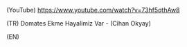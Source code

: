 (YouTube) https://www.youtube.com/watch?v=73hf5qthAw8

(TR) Domates Ekme Hayalimiz Var - (Cihan Okyay)

(EN)
